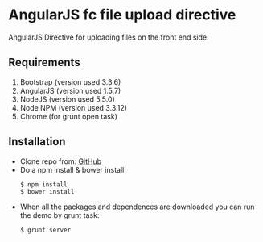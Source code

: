 # AngularJS fc file upload directive
AngularJS Directive for uploading files on the front end side.

## Requirements
1. Bootstrap (version used 3.3.6)
2. AngularJS (version used 1.5.7)
3. NodeJS (version used 5.5.0)
4. Node NPM (version used 3.3.12)
5. Chrome (for grunt open task)

## Installation
- Clone repo from: [GitHub](https://github.com/TwisterMW/angular-fc-fileuploader.git)
- Do a npm install & bower install:
	```
	$ npm install
	$ bower install
	```
- When all the packages and dependences are downloaded you can run the demo by grunt task:
	```
	$ grunt server
	```